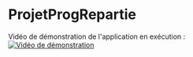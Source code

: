 # ProjetProgRepartie

Vidéo de démonstration de l'application en exécution :   
[![Vidéo de démonstration](http://img.youtube.com/vi/57ymhYCMo4A/0.jpg)](http://www.youtube.com/watch?v=57ymhYCMo4A "Projet noté : Calcul parallèle. Démo")
